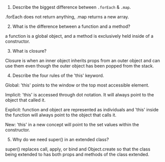 1. Describe the biggest difference between `.forEach` & `.map`.

.forEach does not return anything, .map returns a new array.

2. What is the difference between a function and a method?

a function is a global object, and a method is exclusively held inside of a constructor.

3. What is closure?

Closure is when an inner object inherits props from an outer object and can use them even though the outer object has been popped from the stack.

4. Describe the four rules of the 'this' keyword.

Global: 'this' points to the window or the top most accessible element.

Implicit: 'this' is accessed through dot notation. It will always point to the object that called it.

Explicit: function and object are represented as individuals and 'this' inside the function will always point to the object that calls it.

New: 'this' in a new concept will point to the set values within the constructor.

5. Why do we need super() in an extended class?

  super() replaces call, apply, or bind and Object.create so that the class being extended to has both props and methods of the class extended. 
